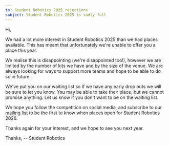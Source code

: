 ```yaml
---
to: Student Robotics 2025 rejections
subject: Student Robotics 2025 is sadly full
---
```


Hi,

We had a lot more interest in Student Robotics 2025 than we had places
available. This has meant that unfortunately we're unable to offer you a place
this year.

We realise this is disappointing (we're disappointed too!), however we are
limited by the number of kits we have and by the size of the venue. We are
always looking for ways to support more teams and hope to be able to do so in
future.

We've put you on our waiting list so if we have any early drop outs we will be
sure to let you know. You may be able to take their place, but we cannot promise
anything. Let us know if you don't want to be on the waiting list.

We hope you follow the competition on social media, and subscribe to our
[mailing list](https://studentrobotics.org/compete/) to be the first to know
when places open for Student Robotics 2026.

Thanks again for your interest, and we hope to see you next year.

Thanks,
 -- Student Robotics
